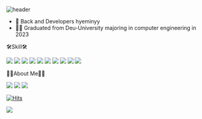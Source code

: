 ![header](https://capsule-render.vercel.app/api?type=soft&color=auto&height=150&section=header&text=welcome&animation=twinkling&%20capsule%20render&fontAlignY=50)

- 👋 Back and Developers hyeminyy
- 👩‍🎓 Graduated from Deu-University majoring in computer engineering in 2023

🛠Skill🛠

  <img src="https://img.shields.io/badge/C-A8B9CC?style=flat-square&logo=C&logoColor=white"/></a>
  <img src="https://img.shields.io/badge/C++-00599C?style=flat-square&logo=C++&logoColor=white"/></a>
<img src="https://img.shields.io/badge/Python-3766AB?style=flat-square&logo=Python&logoColor=white"/></a>
  <img src="https://img.shields.io/badge/Oracle-F80000?style=flat-square&logo=Oracle&logoColor=whiteava"/></a>
     <img src="https://img.shields.io/badge/eclipseide-2C2255?style=flat-square&logo=eclipseide&logoColor=white"/></a>
      <img src="https://img.shields.io/badge/kotlin-7F52FF?style=flat-square&logo=kotlin&logoColor=white"/></a>
<img src="https://img.shields.io/badge/HTML5-E34F26?style=flat-square&logo=HTML5&logoColor=white"/></a>
  <img src="https://img.shields.io/badge/CSS3-61DAFB?style=flat-square&logo=CSS3&logoColor=white"/></a>
  <img src="https://img.shields.io/badge/Javascript-F7DF1E?style=flat-square&logo=Javascript&logoColor=white"/></a>
 <img src="https://img.shields.io/badge/React-572B6?style=flat-square&logo=React&logoColor=white"/></a>


👩‍💻About Me👩‍💻

<a href="https://github.com/hyeminyy" target="_blank"><img src="https://img.shields.io/badge/github-181717?style=flat-square&logo=Git&logoColor=white&link=https://github.com/hyeminyy"/></a>
<a href="[https://www.instagram.com/xhxmxhxm" target="_blank"><img src="https://img.shields.io/badge/Instagram-E4405F?style=flat-square&logo=Git&logoColor=white&link=https://www.instagram.com/xhxmxhxm"/></a>
<a href="mailto:www_wowwh@naver.com"><img src="https://img.shields.io/badge/minutemailer-30B980?style=flat-square&logo=Gmail&logoColor=white&link=www_wowwh@naver.com"/></a>


[![Hits](https://hits.seeyoufarm.com/api/count/incr/badge.svg?url=https%3A%2F%2Fgithub.com%2Fhyeminyy&count_bg=%23A5CCFF&title_bg=%23555555&icon=github.svg&icon_color=%23E7E7E7&title=git&edge_flat=false)](https://hits.seeyoufarm.com)


<img src="https://github-readme-stats.vercel.app/api?username=hyeminyy&show_icons=true&theme=radical">

<!---
hyeminyy/hyeminyy is a ✨ special ✨ repository because its `README.md` (this file) appears on your GitHub profile.
You can click the Preview link to take a look at your changes.
--->
